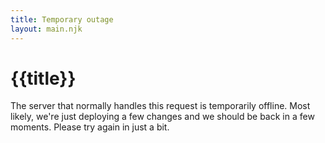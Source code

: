 ```yaml
---
title: Temporary outage
layout: main.njk
---
```


# {{title}}

The server that normally handles this request is temporarily offline.
Most likely, we're just deploying a few changes and we should be back
in a few moments. Please try again in just a bit.

